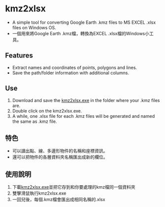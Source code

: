 # kmz2xlsx
- A simple tool for converting Google Earth .kmz files to MS EXCEL .xlsx files on Windows OS.
- 一個用來將Google Earth .kmz檔，轉換為EXCEL .xlsx檔的Windows小工具。

## Features
- Extract names and coordinates of points, polygons and lines.
- Save the path/folder information with additional columns.

## Use
1. Download and save the [kmz2xlsx.exe](https://drive.google.com/file/d/18deJ_6YCQOAOWtCrKK9qeisSqfcsgaj3/view?usp=sharing) in the folder where your .kmz files are.
2. Double click on the kmz2xlsx.exe.
3. A while, one .xlsx file for each .kmz files will be generated and named the same as .kmz file.

## 特色
- 可以讀出點、線、多邊形物件的名稱和座標資訊。
- 還可以把物件的各層資料夾名稱匯出成新的欄位。

## 使用說明
1. 下載[kmz2xlsx.exe](https://drive.google.com/file/d/18deJ_6YCQOAOWtCrKK9qeisSqfcsgaj3/view?usp=sharing)並把它存到和你要處理的kmz檔同一個資料夾
2. 雙擊滑鼠執行kmz2xlsx.exe
3. 一回兒後，每個.kmz檔會匯出成相同名稱的.xlsx
